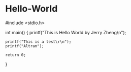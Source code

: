 # Hello-World
#include <stdio.h>

int main()
{
    printf("This is Hello World by Jerry Zheng\n");
    
    printf("This is a test\r\n");
    printf("Altran");
    
    return 0;
}
